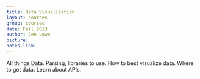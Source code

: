 ```yaml
---
title: Data Visualization
layout: courses
group: courses
date: Fall 2013
author: Jen Lowe
picture:
notes-link:
---
```

All things Data. Parsing, libraries to use. How to best visualize data. Where to get data. Learn about APIs.